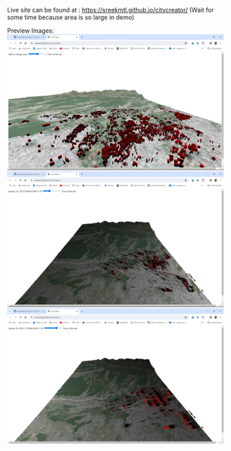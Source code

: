 Live site can be found at : https://sreekmtl.github.io/citycreator/
(Wait for some time because area is so large in demo)

Preview Images:
![alt text](https://github.com/sreekmtl/citycreator/blob/main/preview/cc2.png)
![alt text](https://github.com/sreekmtl/citycreator/blob/main/preview/cc3.png)
![alt text](https://github.com/sreekmtl/citycreator/blob/main/preview/cc4.png)
